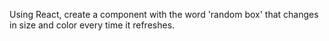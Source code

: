 Using React, create a component with the word 'random box' that changes in size and color every time it refreshes.
